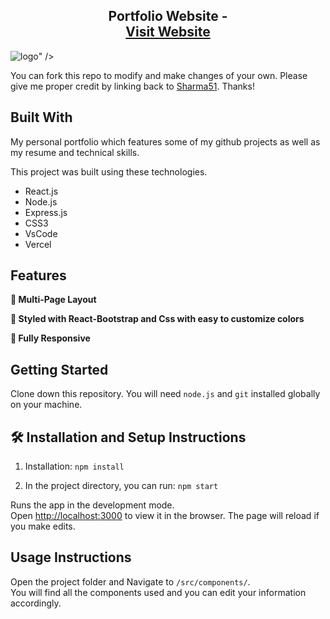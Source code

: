 <h2 align="center">
  Portfolio Website -<br/>
  <a href="https://sauravsharma.vercel.app/" target="_blank">Visit Website</a>
</h2>

![logo](https://github.com/sharma151/sauravsharma/blob/main/Images/readme-img.png)" />






You can fork this repo to modify and make changes of your own. Please give me proper credit by linking back to [Sharma51](https://github.com/sharma151/saurav_portfolio_website). Thanks!

## Built With

My personal portfolio <a href="https://github.com/sharma151/saurav_portfolio_website" target="_blank"></a> which features some of my github projects as well as my resume and technical skills.<br/>

This project was built using these technologies.

- React.js
- Node.js
- Express.js
- CSS3
- VsCode
- Vercel

## Features

**📖 Multi-Page Layout**

**🎨 Styled with React-Bootstrap and Css with easy to customize colors**

**📱 Fully Responsive**

## Getting Started

Clone down this repository. You will need `node.js` and `git` installed globally on your machine.

## 🛠 Installation and Setup Instructions

1. Installation: `npm install`

2. In the project directory, you can run: `npm start`

Runs the app in the development mode.\
Open [http://localhost:3000](http://localhost:3000) to view it in the browser.
The page will reload if you make edits.

## Usage Instructions

Open the project folder and Navigate to `/src/components/`. <br/>
You will find all the components used and you can edit your information accordingly.
